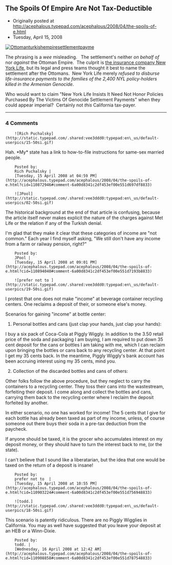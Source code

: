 ## The Spoils Of Empire Are Not Tax-Deductible

 * Originally posted at http://acephalous.typepad.com/acephalous/2008/04/the-spoils-of-e.html
 * Tuesday, April 15, 2008



			
[![Ottomanturkishempiresettlementpayme](http://acephalous.typepad.com/acephalous/images/2008/04/15/ottomanturkishempiresettlementpayme.jpg "Ottomanturkishempiresettlementpayme")](http://acephalous.typepad.com/.shared/image.html?/photos/uncategorized/2008/04/15/ottomanturkishempiresettlementpayme.jpg)

The phrasing is a _wee_ misleading.   The settlement's neither _on behalf of_ nor _against_ the Ottoman Empire.  The culprit is [the insurance company New York Life](http://www.boston.com/news/nation/articles/2004/02/17/armenian\_genocide\_settlement\_up\_to\_judge/), but its legal and press teams thought it best to name the settlement after the Ottomans.  New York Life merely _refused to disburse life-insurance payments to the families of the 2,400 NYL policy-holders killed in the Armenian Genocide_.  

Who would want to claim "New York Life Insists It Need Not Honor Policies Purchased By The Victims Of Genocide Settlement Payments" when they could appear imperial?  Certainly not _this_ California tax-payer.  

		

* * *

### 4 Comments 

		

                
[]()

	

		![Rich Puchalsky](http://static.typepad.com/.shared:vee3ddd0:typepad:en\_us/default-userpics/15-50si.gif)
	

	

		

Hah.  \*My\* state has a link to how-to-file instructions for same-sex married people.

	

		Posted by:
		Rich Puchalsky |
		[Tuesday, 15 April 2008 at 04:59 PM](http://acephalous.typepad.com/acephalous/2008/04/the-spoils-of-e.html?cid=110872946#comment-6a00d8341c2df453ef00e551d697df8833)

[]()

	

		![JPool](http://static.typepad.com/.shared:vee3ddd0:typepad:en\_us/default-userpics/02-50si.gif)
	

	

		

The historical background at the end of that article is confusing, because the article itself never makes explicit the nature of the charges against Met Life or the relation if any of the Turkish denial.

I'm glad that they make it clear that these categories of income are "not common."  Each year I find myself asking, "We still don't have any income from a farm or railway pension, right?"

	

		Posted by:
		JPool |
		[Tuesday, 15 April 2008 at 09:01 PM](http://acephalous.typepad.com/acephalous/2008/04/the-spoils-of-e.html?cid=110894040#comment-6a00d8341c2df453ef00e551d7193b8833)

[]()

	

		![prefer not to ](http://static.typepad.com/.shared:vee3ddd0:typepad:en\_us/default-userpics/19-50si.gif)
	

	

		

I protest that one does not make "income" at beverage container recycling centers.  One reclaims a deposit of their, or someone else's money.  

Scenarios for gaining "income" at bottle center:

1. Personal bottles and cans (just clap your hands, just clap your hands):

I buy a six pack of Coca-Cola at Piggly Wiggly.  In addition to the 3.50 retail price of the soda and packaging I am buying, I  am required to put down 35 cent deposit for the cans or bottles I am taking with me, which I can reclaim upon bringing the bottles or cans back to any recycling center.  At that point I get my 35 cents back.   In the meantime, Piggly Wiggly's bank account has been accruing interest using my 35 cents, mind you.  

2. Collection of the discarded bottles and cans of others:

Other folks follow the above procedure, but they neglect to carry the containers to a recycling center.  They toss their cans into the wastestream, forfeiting their deposit.  I come along and collect the bottles and cans, carrying them back to the recycling center where I reclaim the deposit forfeited by another.  

In either scenario, no one has worked for income! The 5 cents that I give for each bottle has already been taxed as part of my income, unless, of course someone out there buys their soda in a pre-tax deduction from the paycheck.  

If anyone should be taxed, it is the grocer who accumulates interest on my deposit money, or they should have to turn the interest back to me,  (or the state). 

I can't believe that I sound like a liberatarian, but the idea that one would be taxed on the return of a deposit is insane!

	

		Posted by:
		prefer not to  |
		[Tuesday, 15 April 2008 at 10:55 PM](http://acephalous.typepad.com/acephalous/2008/04/the-spoils-of-e.html?cid=110903224#comment-6a00d8341c2df453ef00e551d756948833)

[]()

	

		![todd.](http://static.typepad.com/.shared:vee3ddd0:typepad:en\_us/default-userpics/18-50si.gif)
	

	

		

This scenario is patently ridiculous. There are no Piggly Wigglies in California. You may as well have suggested that you leave your deposit at an HEB or a Winn-Dixie. 

	

		Posted by:
		todd. |
		[Wednesday, 16 April 2008 at 12:42 AM](http://acephalous.typepad.com/acephalous/2008/04/the-spoils-of-e.html?cid=110908858#comment-6a00d8341c2df453ef00e551d787548833)

		

        